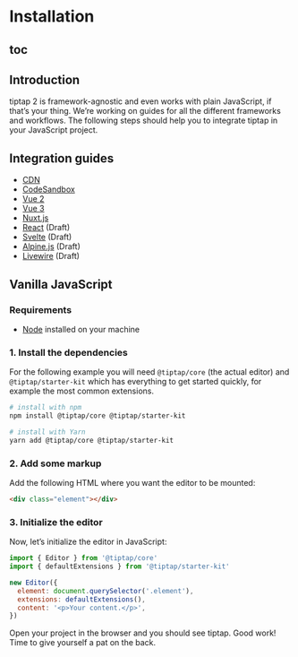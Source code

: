 # Installation

## toc

## Introduction
tiptap 2 is framework-agnostic and even works with plain JavaScript, if that’s your thing. We’re working on guides for all the different frameworks and workflows. The following steps should help you to integrate tiptap in your JavaScript project.

## Integration guides
* [CDN](/installation/cdn)
* [CodeSandbox](/installation/codesandbox)
* [Vue 2](/installation/vue2)
* [Vue 3](/installation/vue3)
* [Nuxt.js](/installation/nuxt)
* [React](/installation/react) (Draft)
* [Svelte](/installation/svelte) (Draft)
* [Alpine.js](/installation/alpine) (Draft)
* [Livewire](/installation/livewire) (Draft)

## Vanilla JavaScript

### Requirements
* [Node](https://nodejs.org/en/download/) installed on your machine

### 1. Install the dependencies
For the following example you will need `@tiptap/core` (the actual editor) and `@tiptap/starter-kit` which has everything to get started quickly, for example the most common extensions.

```bash
# install with npm
npm install @tiptap/core @tiptap/starter-kit

# install with Yarn
yarn add @tiptap/core @tiptap/starter-kit
```

### 2. Add some markup
Add the following HTML where you want the editor to be mounted:

```html
<div class="element"></div>
```

### 3. Initialize the editor
Now, let’s initialize the editor in JavaScript:

```js
import { Editor } from '@tiptap/core'
import { defaultExtensions } from '@tiptap/starter-kit'

new Editor({
  element: document.querySelector('.element'),
  extensions: defaultExtensions(),
  content: '<p>Your content.</p>',
})
```

Open your project in the browser and you should see tiptap. Good work! Time to give yourself a pat on the back.

